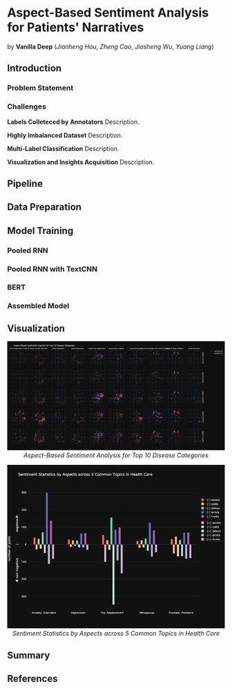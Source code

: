 # Aspect-Based Sentiment Analysis for Patients' Narratives

by **Vanilla Deep** (*Jianheng Hou*, *Zheng Cao*, *Jiasheng Wu*, *Yuang Liang*)

## Introduction

### Problem Statement

### Challenges

**Labels Colleteced by Annotators** Description.

**Highly Imbalanced Dataset** Description.

**Multi-Label Classification** Description.

**Visualization and Insights Acquisition** Description.

## Pipeline

## Data Preparation

## Model Training

### Pooled RNN

### Pooled RNN with TextCNN

### BERT

### Assembled Model

## Visualization

<p align="center">
  <img src="fig/Aspect-Based_Sentiment_Analysis_for_Top_10_Disease_Categories.png" />
  <em>Aspect-Based Sentiment Analysis for Top 10 Disease Categories</em>
</p>

<p align="center">
  <img src="fig/Sentiment_Statistics_by_Aspects_across_5_Common_Topics_in_Health_Care.png" />
  <em>Sentiment Statistics by Aspects across 5 Common Topics in Health Care</em>
</p>

## Summary

## References
